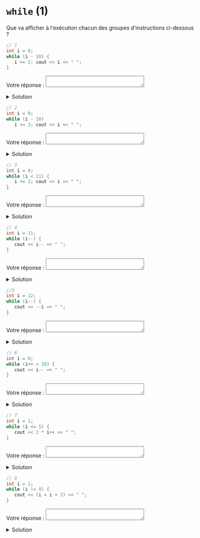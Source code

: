 # `while` (1)

Que va afficher à l'exécution chacun des groupes d'instructions ci-dessous ?

~~~cpp
// 1
int i = 0;
while (i - 10) {
   i += 2; cout << i << " ";
}
~~~

Votre réponse : <textarea cols="20" rows="1" style="font-size: 15pt"></textarea>

<details>
<summary>Solution</summary>

~~~
2 4 6 8 10
~~~
</details>


~~~cpp
// 2
int i = 0;
while (i - 10)
   i += 2; cout << i << " ";
~~~

Votre réponse : <textarea cols="20" rows="1" style="font-size: 15pt"></textarea>

<details>
<summary>Solution</summary>
~~~
10
~~~

Noter que cout ne fait pas partie de la boucle
</details>


~~~cpp
// 3
int i = 0;
while (i < 11) {
   i += 2; cout << i << " ";
}
~~~

Votre réponse : <textarea cols="20" rows="1" style="font-size: 15pt"></textarea>

<details>
<summary>Solution</summary>

~~~
2 4 6 8 10 12
~~~
</details>

~~~cpp
// 4
int i = 11;
while (i--) {
   cout << i-- << " ";
}
~~~

Votre réponse : <textarea cols="20" rows="1" style="font-size: 15pt"></textarea>

<details>
<summary>Solution</summary>

~~~
10 8 6 4 2 0 -2 -4 …
~~~
boucle infinie
</details>

~~~cpp
//5
int i = 12;
while (i--) {
   cout << --i << " ";
}
~~~

Votre réponse : <textarea cols="20" rows="1" style="font-size: 15pt"></textarea>

<details>
<summary>Solution</summary>

~~~
10 8 6 4 2 0
~~~
</details>

~~~cpp
// 6	
int i = 0;
while (i++ < 10) {
   cout << i-- << " ";
}
~~~

Votre réponse : <textarea cols="20" rows="1" style="font-size: 15pt"></textarea>

<details>
<summary>Solution</summary>

~~~
1 1 1 1 1 1 1 1 .... 
~~~
boucle infinie
</details>

~~~cpp
// 7	
int i = 1;
while (i <= 5) {
   cout << 2 * i++ << " ";
}
~~~

Votre réponse : <textarea cols="20" rows="1" style="font-size: 15pt"></textarea>

<details>
<summary>Solution</summary>

~~~
2 4 6 8 10
~~~
</details>



~~~cpp
// 8
int i = 1;
while (i != 9) {
   cout << (i = i + 2) << " ";
}
~~~

Votre réponse : <textarea cols="20" rows="1" style="font-size: 15pt"></textarea>

<details>
<summary>Solution</summary>

~~~
3 5 7 9
~~~
</details>